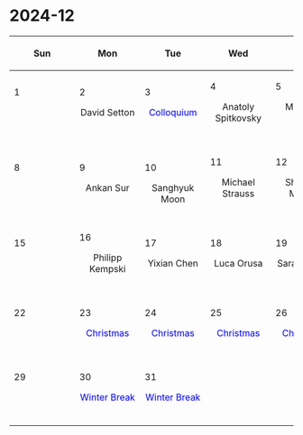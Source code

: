 # 2024-12

|<div style='max-width:100px;width:100px'><p>Sun</p></div>|<div style='max-width:100px;width:100px'><p>Mon</p></div>|<div style='max-width:100px;width:100px'><p>Tue</p></div>|<div style='max-width:100px;width:100px'><p>Wed</p></div>|<div style='max-width:100px;width:100px'><p>Thu</p></div>|<div style='max-width:100px;width:100px'><p>Fri</p></div>|<div style='max-width:100px;width:100px'><p>Sat</p></div>|
|:-:|:-:|:-:|:-:|:-:|:-:|:-:|
|<p align='left'>1</p><p><br/><br/></p>|<p align='left'>2</p><p>David Setton<br/><br/></p>|<p align='left'>3</p><p><span style='color:blue'>Colloquium</span><br/><br/></p>|<p align='left'>4</p><p>Anatoly Spitkovsky<br/><br/></p>|<p align='left'>5</p><p>Minghao Guo<br/><br/></p>|<p align='left'>6</p><p>Charlotte<br/> Ward</p>|<p align='left'>7</p><p><br/><br/></p>|
|<p align='left'>8</p><p><br/><br/></p>|<p align='left'>9</p><p>Ankan Sur<br/><br/></p>|<p align='left'>10</p><p>Sanghyuk<br/> Moon</p>|<p align='left'>11</p><p>Michael Strauss<br/><br/></p>|<p align='left'>12</p><p>Shaunak Modak<br/><br/></p>|<p align='left'>13</p><p>Yubo Su<br/><br/></p>|<p align='left'>14</p><p><br/><br/></p>|
|<p align='left'>15</p><p><br/><br/></p>|<p align='left'>16</p><p>Philipp Kempski<br/><br/></p>|<p align='left'>17</p><p>Yixian Chen<br/><br/></p>|<p align='left'>18</p><p>Luca Orusa<br/><br/></p>|<p align='left'>19</p><p>Sarah Thiele<br/><br/></p>|<p align='left'>20</p><p>Akash Gupta<br/><br/></p>|<p align='left'>21</p><p><br/><br/></p>|
|<p align='left'>22</p><p><br/><br/></p>|<p align='left'>23</p><p><span style='color:blue'>Christmas</span><br/><br/></p>|<p align='left'>24</p><p><span style='color:blue'>Christmas</span><br/><br/></p>|<p align='left'>25</p><p><span style='color:blue'>Christmas</span><br/><br/></p>|<p align='left'>26</p><p><span style='color:blue'>Christmas</span><br/><br/></p>|<p align='left'>27</p><p><span style='color:blue'>Christmas</span><br/><br/></p>|<p align='left'>28</p><p><br/><br/></p>|
|<p align='left'>29</p><p><br/><br/></p>|<p align='left'>30</p><p><span style='color:blue'>Winter Break</span><br/><br/></p>|<p align='left'>31</p><p><span style='color:blue'>Winter Break</span><br/><br/></p>|<p><br/><br/></p> |<p><br/><br/></p> |<p><br/><br/></p> |<p><br/><br/></p> |
